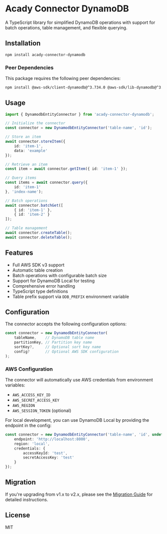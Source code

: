# Acady Connector DynamoDB

A TypeScript library for simplified DynamoDB operations with support for batch operations, table management, and flexible querying.

## Installation

```bash
npm install acady-connector-dynamodb
```

### Peer Dependencies
This package requires the following peer dependencies:
```bash
npm install @aws-sdk/client-dynamodb@^3.734.0 @aws-sdk/lib-dynamodb@^3.734.0
```

## Usage

```typescript
import { DynamodbEntityConnector } from 'acady-connector-dynamodb';

// Initialize the connector
const connector = new DynamodbEntityConnector('table-name', 'id');

// Store an item
await connector.storeItem({
    id: 'item-1',
    data: 'example'
});

// Retrieve an item
const item = await connector.getItem({ id: 'item-1' });

// Query items
const items = await connector.query({
    id: 'item-1'
}, 'index-name');

// Batch operations
await connector.batchGet([
    { id: 'item-1' },
    { id: 'item-2' }
]);

// Table management
await connector.createTable();
await connector.deleteTable();
```

## Features

- Full AWS SDK v3 support
- Automatic table creation
- Batch operations with configurable batch size
- Support for DynamoDB Local for testing
- Comprehensive error handling
- TypeScript type definitions
- Table prefix support via `DDB_PREFIX` environment variable

## Configuration

The connector accepts the following configuration options:

```typescript
const connector = new DynamodbEntityConnector(
    tableName,    // DynamoDB table name
    partitionKey, // Partition key name
    sortKey?,     // Optional sort key name
    config?       // Optional AWS SDK configuration
);
```

### AWS Configuration

The connector will automatically use AWS credentials from environment variables:
- `AWS_ACCESS_KEY_ID`
- `AWS_SECRET_ACCESS_KEY`
- `AWS_REGION`
- `AWS_SESSION_TOKEN` (optional)

For local development, you can use DynamoDB Local by providing the endpoint in the config:

```typescript
const connector = new DynamodbEntityConnector('table-name', 'id', undefined, {
    endpoint: 'http://localhost:8000',
    region: 'local',
    credentials: {
        accessKeyId: 'test',
        secretAccessKey: 'test'
    }
});
```

## Migration

If you're upgrading from v1.x to v2.x, please see the [Migration Guide](./MIGRATION.md) for detailed instructions.

## License

MIT
